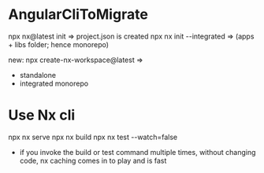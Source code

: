 # AngularCliToMigrate

npx nx@latest init => project.json is created
npx nx init --integrated => (apps + libs folder; hence monorepo)

new:
npx create-nx-workspace@latest =>

- standalone
- integrated monorepo

# Use Nx cli

npx nx serve
npx nx build
npx nx test --watch=false

- if you invoke the build or test command multiple times, without changing code, nx caching comes in to play and is fast
